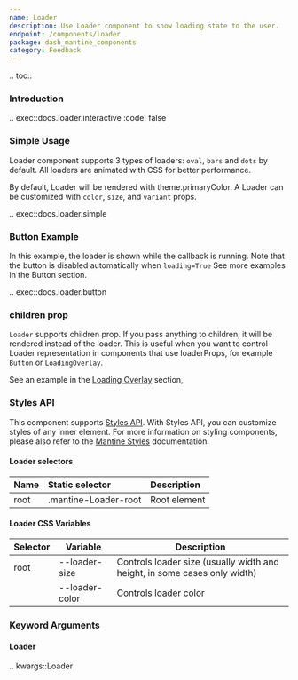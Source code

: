 ```yaml
---
name: Loader
description: Use Loader component to show loading state to the user.
endpoint: /components/loader
package: dash_mantine_components
category: Feedback
---
```


.. toc::

### Introduction

.. exec::docs.loader.interactive
    :code: false

### Simple Usage
Loader component supports 3 types of loaders: `oval`, `bars` and `dots` by default. All loaders are animated with CSS for better performance.

By default, Loader will be rendered with theme.primaryColor. A Loader can be customized with `color`, `size`, and
`variant` props.

.. exec::docs.loader.simple

### Button Example
In this example, the loader is shown while the callback is running.   Note that the button is disabled automatically when `loading=True`
See more examples in the Button section.


.. exec::docs.loader.button

### children prop

`Loader` supports children prop. If you pass anything to children, it will be rendered instead of the loader. This is 
useful when you want to control Loader representation in components that use loaderProps, for example `Button` or `LoadingOverlay`.

See an example in the [Loading Overlay](/components/loadingoverlay) section,


### Styles API


This component supports [Styles API](/styles-api). With Styles API, you can customize styles of any inner element.
For more information on styling components,  please also refer to the [Mantine Styles](https://mantine.dev/styles/styles-overview/) documentation.


#### Loader selectors

| Name        | Static selector      | Description                                      |
|:------------|:---------------------|:-------------------------------------------------|
| root        | .mantine-Loader-root | Root element                                     |


#### Loader CSS Variables

| Selector | Variable         | Description                                                         |
|----------|------------------|---------------------------------------------------------------------|
| root     | --loader-size    | Controls loader size (usually width and height, in some cases only width) |
|          | --loader-color   | Controls loader color                                              |


### Keyword Arguments

#### Loader

.. kwargs::Loader
